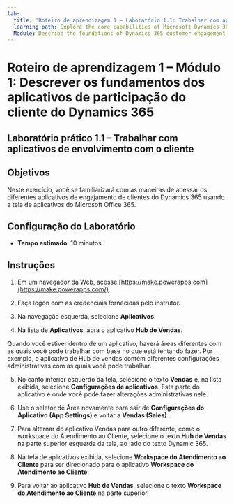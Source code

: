 ```yaml
---
lab:
  title: 'Roteiro de aprendizagem 1 – Laboratório 1.1: Trabalhar com aplicativos de participação do cliente'
  learning path: Explore the core capabilities of Microsoft Dynamics 365 customer engagement apps
  Module: Describe the foundations of Dynamics 365 customer engagement apps
---
```


Roteiro de aprendizagem 1 – Módulo 1: Descrever os fundamentos dos aplicativos de participação do cliente do Dynamics 365
========================

## Laboratório prático 1.1 – Trabalhar com aplicativos de envolvimento com o cliente 

## Objetivos

Neste exercício, você se familiarizará com as maneiras de acessar os diferentes aplicativos de engajamento de clientes do Dynamics 365 usando a tela de aplicativos do Microsoft Office 365.   


## Configuração do Laboratório

  - **Tempo estimado**: 10 minutos

## Instruções

1. Em um navegador da Web, acesse [https://make.powerapps.com](https://make.powerapps.com/). 

2. Faça logon com as credenciais fornecidas pelo instrutor. 

3. Na navegação esquerda, selecione **Aplicativos**. 

4. Na lista de **Aplicativos**, abra o aplicativo **Hub de Vendas**. 

Quando você estiver dentro de um aplicativo, haverá áreas diferentes com as quais você pode trabalhar com base no que está tentando fazer.  Por exemplo, o aplicativo de Hub de vendas contém diferentes configurações administrativas com as quais você pode trabalhar.

5. No canto inferior esquerdo da tela, selecione o texto **Vendas** e, na lista exibida, selecione **Configurações de aplicativos**. Esta parte do aplicativo é onde você pode fazer alterações administrativas nele.

6. Use o seletor de Área novamente para sair de **Configurações do Aplicativo (App Settings)** e voltar a **Vendas (Sales)** .

7. Para alternar do aplicativo Vendas para outro diferente, como o workspace do Atendimento ao Cliente, selecione o texto **Hub de Vendas** na parte superior esquerda da tela, ao lado do texto Dynamic 365.

8. Na tela de aplicativos exibida, selecione **Workspace do Atendimento ao Cliente** para ser direcionado para o aplicativo **Workspace do Atendimento ao Cliente**.

9. Para voltar ao aplicativo **Hub de Vendas**, selecione o texto **Workspace do Atendimento ao Cliente** na parte superior.

 

